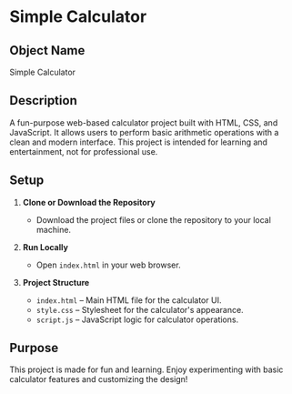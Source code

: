 # Simple Calculator

## Object Name
Simple Calculator

## Description
A fun-purpose web-based calculator project built with HTML, CSS, and JavaScript. It allows users to perform basic arithmetic operations with a clean and modern interface. This project is intended for learning and entertainment, not for professional use.

## Setup

1. **Clone or Download the Repository**
   - Download the project files or clone the repository to your local machine.

2. **Run Locally**
   - Open `index.html` in your web browser.

3. **Project Structure**
   - `index.html` – Main HTML file for the calculator UI.
   - `style.css` – Stylesheet for the calculator's appearance.
   - `script.js` – JavaScript logic for calculator operations.

## Purpose
This project is made for fun and learning. Enjoy experimenting with basic calculator features and customizing the design!
